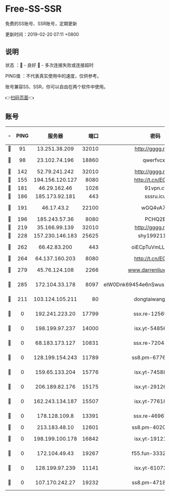 # Free-SS-SSR

免费的SS账号、SSR账号，定期更新

更新时间：2019-02-20 07:11 +0800

## 说明

状态     ：🙂 - 良好 🙁 - 多次连接失败或连接超时

PING值   ：不代表真实使用中的速度，仅供参考。

账号兼容SS、SSR，你可以自由在两个软件中使用。

👉[扫码页面](https://liesauer.github.io/free-ss-ssr.github.io/)👈

## 账号

|-|PING|服务器|端口|密码|加密方式|区域|
|:----:|:----:|:-----:|-----:|:----:|:----:|:----:|
|🙂|91|13.251.38.209|32010|http://gggg.rocks|chacha20|SG|
|🙂|98|23.102.74.196|18860|qwerfvcxz|aes-256-gcm|JP|
|🙂|142|52.79.241.242|32010|http://gggg.rocks|chacha20|KR|
|🙂|155|194.156.120.127|8080|http://t.cn/EGJIyrl|rc4-md5|RU|
|🙂|181|46.29.162.46|1026|91vpn.cf|rc4-md5|RU|
|🙂|186|185.173.92.181|443|sssru.icu|rc4-md5|RU|
|🙂|191|46.17.43.2|22100|wGQ4vA7D|aes-256-gcm|RU|
|🙂|196|185.243.57.36|8080|PCHQ2E|rc4-md5|US|
|🙂|219|35.166.99.139|32010|http://gggg.rocks|chacha20|US|
|🙂|228|157.230.146.183|25625|shy19921124|rc4-md5|US|
|🙂|262|66.42.83.200|443|oiECpTuVmLLxk4Ts|aes-256-cfb|US|
|🙂|264|64.137.160.203|8080|http://t.cn/EGJIyrl|rc4-md5|CA|
|🙂|279|45.76.124.108|2266|www.darrenliuwei.com|aes-256-cfb|AU|
|🙂|285|172.104.33.178|8097|eIW0Dnk69454e6nSwuspv9DmS201tQ0D|aes-256-cfb|SG|
|🙂|211|103.124.105.211|80|dongtaiwang.com|aes-256-cfb|US|
|🙁|0|192.241.223.20|17799|ssx.re-12569451|aes-256-cfb|US|
|🙁|0|198.199.97.237|14000|isx.yt-54856932|aes-256-cfb|US|
|🙁|0|68.183.173.127|10831|ssx.re-72043236|aes-256-cfb|US|
|🙁|0|128.199.154.243|11789|ss8.pm-67760833|aes-256-cfb|SG|
|🙁|0|159.65.133.204|15776|isx.yt-74588926|aes-256-cfb|SG|
|🙁|0|206.189.82.176|15175|isx.yt-29126697|aes-256-cfb|SG|
|🙁|0|162.243.134.187|15507|isx.yt-77618718|aes-256-cfb|US|
|🙁|0|178.128.109.8|13391|ssx.re-46967706|aes-256-cfb|SG|
|🙁|0|213.183.48.10|12601|ss8.pm-40202630|rc4-md5|RU|
|🙁|0|198.199.100.178|16842|isx.yt-19121084|aes-256-cfb|US|
|🙁|0|172.104.49.43|19267|f55.fun-33324216|aes-256-cfb|SG|
|🙁|0|128.199.97.239|11141|isx.yt-61073883|aes-256-cfb|SG|
|🙁|0|107.170.242.27|19232|ss8.pm-47184551|aes-256-cfb|US|
